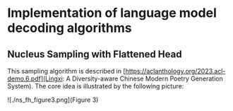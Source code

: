 # Implementation of language model decoding algorithms

## Nucleus Sampling with Flattened Head

This sampling algorithm is described in [https://aclanthology.org/2023.acl-demo.6.pdf](Lingxi: A Diversity-aware Chinese Modern Poetry Generation System). The core idea is illustrated by the following picture:

![./ns_fh_figure3.png](Figure 3)




